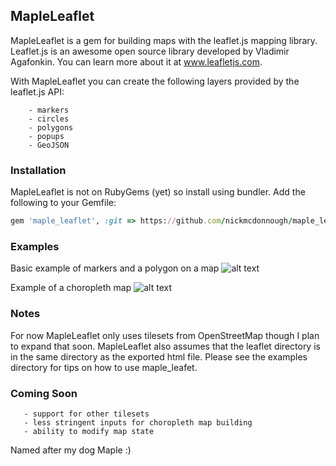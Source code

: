 ## MapleLeaflet
MapleLeaflet is a gem for building maps with the leaflet.js mapping library.  Leaflet.js is an awesome open source library developed by Vladimir Agafonkin.  You can learn more about it at www.leafletjs.com.
 
With MapleLeaflet you can create the following layers provided by the leaflet.js API:

        - markers
        - circles
        - polygons
        - popups
        - GeoJSON

### Installation

MapleLeaflet is not on RubyGems (yet) so install using bundler. Add the following to your Gemfile:

```ruby
gem 'maple_leaflet', :git => https://github.com/nickmcdonnough/maple_leaflet.git
```


### Examples
Basic example of markers and a polygon on a map
![alt text](http://i.imgur.com/bf8aMAr.png "Penn places")

Example of a choropleth map
![alt text](http://i.imgur.com/sptnq3E.png "Chloropleth map")

### Notes
For now MapleLeaflet only uses tilesets from OpenStreetMap though I plan to expand that soon.  MapleLeaflet also assumes that the leaflet directory is in the same directory as the exported html file. Please see the examples directory for tips on how to use maple_leafet.

### Coming Soon
       - support for other tilesets
       - less stringent inputs for choropleth map building
       - ability to modify map state
 
Named after my dog Maple :)
